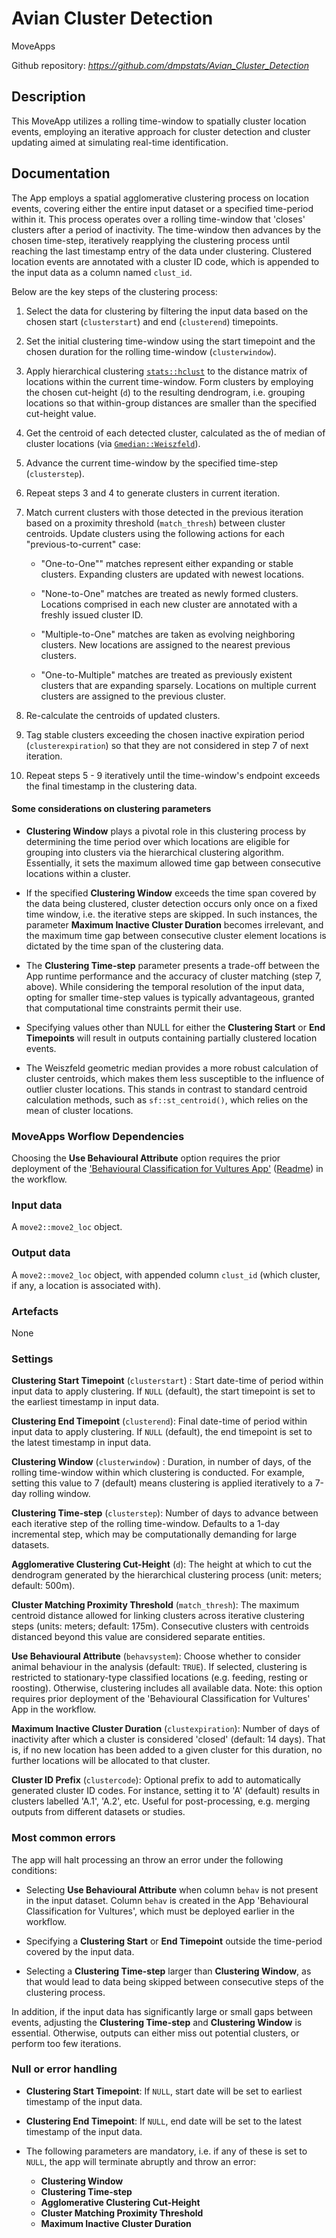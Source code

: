 # Avian Cluster Detection

MoveApps

Github repository: *https://github.com/dmpstats/Avian_Cluster_Detection*

## Description

This MoveApp utilizes a rolling time-window to spatially cluster location events, employing an iterative approach for cluster detection and cluster updating aimed at simulating real-time identification.

## Documentation

The App employs a spatial agglomerative clustering process on location events, covering either the entire input dataset or a specified time-period within it. This process operates over a rolling time-window that 'closes' clusters after a period of inactivity. The time-window then advances by the chosen time-step, iteratively reapplying the clustering process until reaching the last timestamp entry of the data under clustering. Clustered location events are annotated with a cluster ID code, which is appended to the input data as a column named `clust_id`. 

Below are the key steps of the clustering process:

1. Select the data for clustering by filtering the input data based on the chosen start (`clusterstart`) and end (`clusterend`) timepoints.

2. Set the initial clustering time-window using the start timepoint and the chosen duration for the rolling time-window (`clusterwindow`).

3. Apply hierarchical clustering [`stats::hclust`](https://rdrr.io/r/stats/hclust.html) to the distance matrix of locations within the current time-window. Form clusters by employing the chosen cut-height (`d`) to the resulting dendrogram, i.e. grouping locations so that within-group distances are smaller than the specified cut-height value.

4. Get the centroid of each detected cluster, calculated as the of median of cluster locations (via [`Gmedian::Weiszfeld`](https://rdrr.io/cran/Gmedian/man/Gmedian.html)).

5. Advance the current time-window by the specified time-step (`clusterstep`).

6. Repeat steps 3 and 4 to generate clusters in current iteration.

7. Match current clusters with those detected in the previous iteration based on a proximity threshold (`match_thresh`) between cluster centroids. Update clusters using the following actions for each "previous-to-current" case:

     - "One-to-One"" matches represent either expanding or stable clusters. Expanding clusters are updated with newest locations.
     
     - "None-to-One" matches are treated as newly formed clusters. Locations comprised in each new cluster are annotated with a freshly issued cluster ID.
     
     - "Multiple-to-One" matches are taken as evolving neighboring clusters. New locations are assigned to the nearest previous clusters.
     
     - "One-to-Multiple" matches are treated as previously existent clusters that are expanding sparsely. Locations on multiple current clusters are assigned to the previous cluster.
     
8. Re-calculate the centroids of updated clusters.

9. Tag stable clusters exceeding the chosen inactive expiration period (`clusterexpiration`) so that they are not considered in step 7 of next iteration.

10. Repeat steps 5 - 9 iteratively until the time-window's endpoint exceeds the final timestamp in the clustering data.


#### Some considerations on clustering parameters

- **Clustering Window** plays a pivotal role in this clustering process by determining the time period over which locations are eligible for grouping into clusters via the hierarchical clustering algorithm. Essentially, it sets the maximum allowed time gap between consecutive locations within a cluster.

- If the specified **Clustering Window** exceeds the time span covered by the data being clustered, cluster detection occurs only once on a fixed time window, i.e. the iterative steps are skipped. In such instances, the parameter **Maximum Inactive Cluster Duration** becomes irrelevant, and the maximum time gap between consecutive cluster element locations is dictated by the time span of the clustering data.

- The **Clustering Time-step** parameter presents a trade-off between the App runtime performance and the accuracy of cluster matching (step 7, above). While considering the temporal resolution of the input data, opting for smaller time-step values is typically advantageous, granted that computational time constraints permit their use.

- Specifying values other than NULL for either the **Clustering Start** or **End Timepoints** will result in outputs containing partially clustered location events.

- The Weiszfeld geometric median provides a more robust calculation of cluster centroids, which makes them less susceptible to the influence of outlier cluster locations. This stands in contrast to standard centroid calculation methods, such as `sf::st_centroid()`, which relies on the mean of cluster locations.


### MoveApps Worflow Dependencies

Choosing the **Use Behavioural Attribute** option requires the prior deployment of the ['Behavioural Classification for Vultures App'](https://www.moveapps.org/apps/browser/44bb2ffa-7d40-4fad-bff5-1269995ba1a2) ([Readme](https://github.com/dmpstats/Behavioural_Classification_for_Vultures)) in the workflow.


### Input data

A `move2::move2_loc` object.

### Output data

A `move2::move2_loc` object, with appended column `clust_id` (which cluster, if any, a location is associated with).

### Artefacts

None

### Settings

**Clustering Start Timepoint** (`clusterstart`) : Start date-time of period within input data to apply clustering. If `NULL` (default), the start timepoint is set to the earliest timestamp in input data.

**Clustering End Timepoint** (`clusterend`): Final date-time of period within input data to apply clustering. If `NULL` (default), the end timepoint is set to the latest timestamp in input data.

**Clustering Window** (`clusterwindow`) : Duration, in number of days, of the rolling time-window within which clustering is conducted. For example, setting this value to 7 (default) means clustering is applied iteratively to a 7-day rolling window.

**Clustering Time-step** (`clusterstep`): Number of days to advance between each iterative step of the rolling time-window. Defaults to a 1-day incremental step, which may be computationally demanding for large datasets. 

**Agglomerative Clustering Cut-Height** (`d`): The height at which to cut the dendrogram generated by the hierarchical clustering process (unit: meters; default: 500m).

**Cluster Matching Proximity Threshold** (`match_thresh`): The maximum centroid distance allowed for linking clusters across iterative clustering steps (units: meters; default: 175m). Consecutive clusters with centroids distanced beyond this value are considered separate entities.

**Use Behavioural Attribute** (`behavsystem`): Choose whether to consider animal behaviour in the analysis (default: `TRUE`). If selected, clustering is restricted to stationary-type classified locations (e.g. feeding, resting or roosting). Otherwise, clustering includes all available data. Note: this option requires prior deployment of the 'Behavioural Classification for Vultures' App in the workflow.

**Maximum Inactive Cluster Duration** (`clustexpiration`): Number of days of inactivity after which a cluster is considered 'closed' (default: 14 days). That is, if no new location has been added to a given cluster for this duration, no further locations will be allocated to that cluster.

**Cluster ID Prefix** (`clustercode`): Optional prefix to add to automatically generated cluster ID codes. For instance, setting it to 'A' (default) results in clusters labelled 'A.1', 'A.2', etc. Useful for post-processing, e.g. merging outputs from different datasets or studies.



### Most common errors

The app will halt processing an throw an error under the following conditions:

- Selecting **Use Behavioural Attribute** when column `behav` is not present in the input dataset. Column `behav` is created in the App 'Behavioural Classification for Vultures', which must be deployed earlier in the workflow.

- Specifying a **Clustering Start** or **End Timepoint** outside the time-period covered by the input data.

- Selecting a **Clustering Time-step** larger than **Clustering Window**, as that would lead to data being skipped between consecutive steps of the clustering process.

In addition, if the input data has significantly large or small gaps between events, adjusting the **Clustering Time-step** and **Clustering Window** is essential. Otherwise, outputs can either miss out potential clusters, or perform too few iterations.


### Null or error handling

- **Clustering Start Timepoint**: If `NULL`, start date will be set to earliest timestamp of the input data.

- **Clustering End Timepoint**: If `NULL`, end date will be set to the latest timestamp of the input data.

- The following parameters are mandatory, i.e. if any of these is set to `NULL`, the app will terminate abruptly and throw an error:
  - **Clustering Window**
  - **Clustering Time-step**
  - **Agglomerative Clustering Cut-Height**
  - **Cluster Matching Proximity Threshold** 
  - **Maximum Inactive Cluster Duration** 


